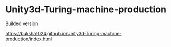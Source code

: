 # Unity3d-Turing-machine-production
Builded version

https://buksha1024.github.io/Unity3d-Turing-machine-production/index.html
